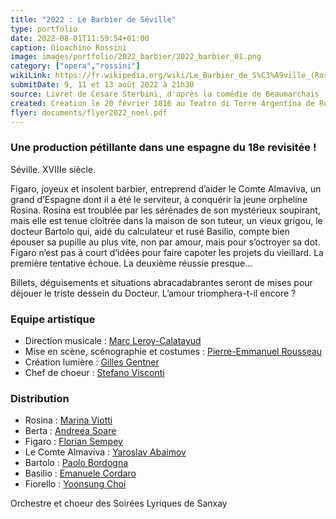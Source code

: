 ```yaml
---
title: "2022 : Le Barbier de Séville"
type: portfolio
date: 2022-08-01T11:59:54+01:00
caption: Gioachino Rossini
image: images/portfolio/2022_barbier/2022_barbier_01.png
category: ["opera","rossini"]
wikiLink: https://fr.wikipedia.org/wiki/Le_Barbier_de_S%C3%A9ville_(Rossini)
submitDate: 9, 11 et 13 août 2022 à 21h30
source: Livret de Cesare Sterbini, d'après la comédie de Beaumarchais
created: Création le 20 février 1816 au Teatro di Torre Argentina de Rome
flyer: documents/flyer2022_noel.pdf
---
```


### Une production pétillante dans une espagne du 18e revisitée !

Séville. XVIIIe siècle. 

Figaro, joyeux et insolent barbier, entreprend d’aider le Comte Almaviva, un grand d’Espagne dont il a été le serviteur, à conquérir la jeune orpheline Rosina. Rosina est troublée par les sérénades de son mystérieux soupirant, mais elle est tenue cloîtrée dans la maison de son tuteur, un vieux grigou, le docteur Bartolo qui, aidé du calculateur et rusé Basilio, compte bien épouser sa pupille au plus vite, non par amour, mais pour s’octroyer sa dot. Figaro n’est pas à court d’idées pour faire capoter les projets du vieillard. La première tentative échoue. La deuxième réussie presque...

Billets, déguisements et situations abracadabrantes seront de mises pour déjouer le triste dessein du Docteur. L’amour triomphera-t-il encore ? 



### Equipe artistique

- Direction musicale : [Marc Leroy-Calatayud](/artists/marc_leroy-calatayud/)
- Mise en scène, scénographie et costumes : [Pierre-Emmanuel Rousseau](/artists/pierre-emmanuel_rousseau/)
- Création lumière : [Gilles Gentner](/artists/gilles_gentner)
- Chef de choeur : [Stefano Visconti](/artists/stefano_visconti/)


### Distribution

- Rosina : [Marina Viotti](/artists/marina_viotti/)
- Berta : [Andreea Soare](/artists/andreea_soare/)
- Figaro : [Florian Sempey](/artists/florian_sempey/)
- Le Comte Almaviva : [Yaroslav Abaimov](/artists/yaroslav_abaimov/)
- Bartolo : [Paolo Bordogna](/artists/paolo_bordogna/)
- Basilio : [Emanuele Cordaro](/artists/emanuele_cordaro/)
- Fiorello : [Yoonsung Choi](/artists/yoonsung_choi/)

Orchestre et choeur des Soirées Lyriques de Sanxay
